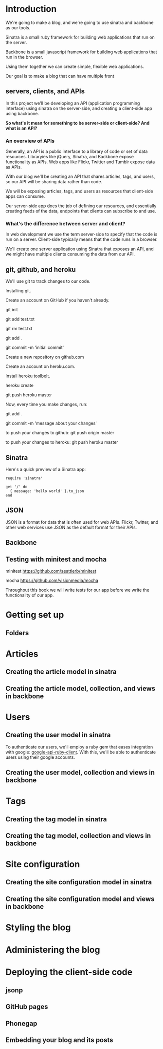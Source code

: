# Introduction

We're going to make a blog, and we're going to use sinatra and backbone as our tools.

Sinatra is a small ruby framework for building web applications that run on the server.

Backbone is a small javascript framework for building web applications that run in the browser.

Using them together we can create simple, flexible web applications.

Our goal is to make a blog that can have multiple front

## servers, clients, and APIs

In this project we'll be developing an API (application programming interface) using sinatra on the server-side, and creating a client-side app using backbone.

**So what's it mean for something to be server-side or client-side? And what is an API?**

### An overview of APIs
Generally, an API is a public interface to a library of code or set of data resources. Libraryies like jQuery, Sinatra, and Backbone expose functionality as APIs. Web apps like Flickr, Twitter and Tumblr expose data as APIs.

With our blog we'll be creating an API that shares articles, tags, and users, so our API will be sharing data rather than code.

We will be exposing articles, tags, and users as resources that client-side apps can consume.

Our server-side app does the job of defining our resources, and essentially creating feeds of the data, endpoints that clients can subscribe to and use.

### What's the difference between server and client?

In web development we use the term server-side to specify that the code is run on a server. 
Client-side typically means that the code runs in a browser.

We'll create one server application using Sinatra that exposes an API, and we might have multiple clients consuming the data from our API.



## git, github, and heroku

We'll use git to track changes to our code.

Installing git.

Create an account on GitHub if you haven't already.

git init

git add test.txt

git rm test.txt

git add .

git commit -m 'initial commit'

Create a new repository on github.com


Create an account on heroku.com.

Install heroku toolbelt.

heroku create

git push heroku master

Now, every time you make changes, run:

git add .

git commit -m 'message about your changes'

to push your changes to github:
git push origin master

to push your changes to heroku:
git push heroku master

## Sinatra

Here's a quick preview of a Sinatra app:

~~~~~~~~
require 'sinatra'

get '/' do
  { message: 'hello world' }.to_json
end
~~~~~~~~

## JSON

JSON is a format for data that is often used for web APIs. Flickr, Twitter, and other web services use JSON as the default format for their APIs.

## Backbone

## Testing with minitest and mocha

minitest
https://github.com/seattlerb/minitest

mocha
https://github.com/visionmedia/mocha

Throughout this book we will write tests for our app before we write the functionality of our app.


# Getting set up

## Folders

## 

# Articles
## Creating the article model in sinatra

## Creating the article model, collection, and views in backbone


# Users
## Creating the user model in sinatra

To authenticate our users, we'll employ a ruby gem that eases integration with google: [google-api-ruby-client](https://github.com/google/google-api-ruby-client).
With this, we'll be able to authenticate users using their google accounts.

## Creating the user model, collection and views in backbone


# Tags
## Creating the tag model in sinatra

## Creating the tag model, collection and views in backbone


# Site configuration
## Creating the site configuration model in sinatra

## Creating the site configuration model and views in backbone


# Styling the blog


# Administering the blog


# Deploying the client-side code
## jsonp

## GitHub pages

## Phonegap

## Embedding your blog and its posts



